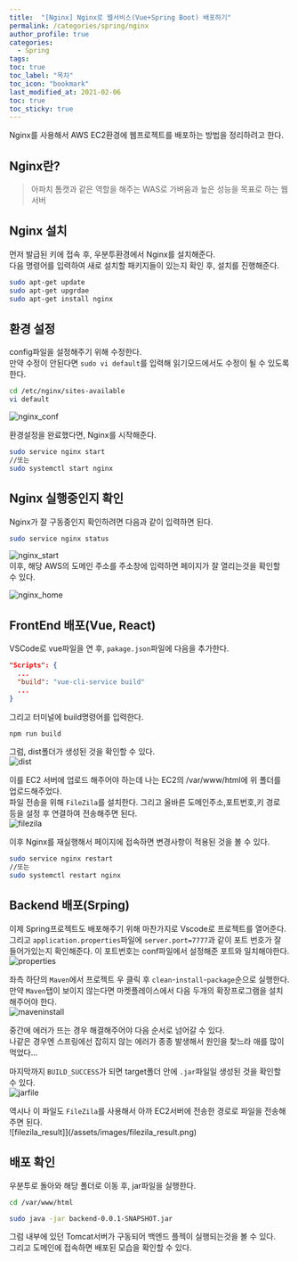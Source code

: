 ```yaml
---
title:  "[Nginx] Nginx로 웹서비스(Vue+Spring Boot) 배포하기"
permalink: /categories/spring/nginx
author_profile: true
categories:
  - Spring
tags:
toc: true
toc_label: "목차"
toc_icon: "bookmark"
last_modified_at: 2021-02-06
toc: true
toc_sticky: true
---
```


Nginx를 사용해서 AWS EC2환경에 웹프로젝트를 배포하는 방법을 정리하려고 한다.  

## Nginx란?
> 아파치 톰캣과 같은 역할을 해주는 WAS로 가벼움과 높은 성능을 목표로 하는 웹 서버  

## Nginx 설치
먼저 발급된 키에 접속 후, 우분투환경에서 Nginx를 설치해준다.  
다음 명령어를 입력하여 새로 설치할 패키지들이 있는지 확인 후, 설치를 진행해준다.  
```bash
sudo apt-get update
sudo apt-get upgrdae
sudo apt-get install nginx
```  

## 환경 설정  
config파일을 설정해주기 위해 수정한다.  
만약 수정이 안된다면 `sudo vi default`를 입력해 읽기모드에서도 수정이 될 수 있도록 한다.  
```bash
cd /etc/nginx/sites-available
vi default
```  

![nginx_conf](/assets/images/nginx_conf.png)    


환경설정을 완료했다면, Nginx를 시작해준다.  
```bash
sudo service nginx start
//또는
sudo systemctl start nginx
```  

## Nginx 실행중인지 확인  
Nginx가 잘 구동중인지 확인하려면 다음과 같이 입력하면 된다.  
```bash
sudo service nginx status
```

![nginx_start](/assets/images/nginx_start.png)     
이후, 해당 AWS의 도메인 주소를 주소창에 입력하면 페이지가 잘 열리는것을 확인할 수 있다.  

![nginx_home](/assets/images/nginx_home.png)  

## FrontEnd 배포(Vue, React)  
VSCode로 vue파일을 연 후, `pakage.json`파일에 다음을 추가한다.  
```json
"Scripts": {
  ...
  "build": "vue-cli-service build"
  ...
}
```  

그리고 터미널에 build명령어를 입력한다.  
```bash
npm run build
```  

그럼, dist폴더가 생성된 것을 확인할 수 있다.  
![dist](/assets/images/dist.png)     

이를 EC2 서버에 업로드 해주어야 하는데 나는 EC2의 /var/www/html에 위 폴더를 업로드해주었다.  
파일 전송을 위해 `FileZila`를 설치한다. 그리고 올바른 도메인주소,포트번호,키 경로 등을 설정 후 연결하여 전송해주면 된다.  
![filezila](/assets/images/filezila.png)       

이후 Nginx를 재실행해서 페이지에 접속하면 변경사항이 적용된 것을 볼 수 있다.  
```bash
sudo service nginx restart
//또는
sudo systemctl restart nginx
```  

## Backend 배포(Srping)  
이제 Spring프로젝트도 배포해주기 위해 마찬가지로 Vscode로 프로젝트를 열어준다.  
그리고 `application.properties`파일에 `server.port=7777`과 같이 포트 번호가 잘 들어가있는지 확인해준다. 
이 포트번호는 conf파일에서 설정해준 포트와 일치해야한다.   
![properties](/assets/images/properties.png)      

좌측 하단의 `Maven`에서 프로젝트 우 클릭 후 `clean`-`install`-`package`순으로 실행한다.  
만약 `Maven`탭이 보이지 않는다면 마켓플레이스에서 다음 두개의 확장프로그램을 설치해주어야 한다.  
![maveninstall](/assets/images/maveninstall.png)      

중간에 에러가 뜨는 경우 해결해주어야 다음 순서로 넘어갈 수 있다.  
나같은 경우엔 스프링에선 잡히지 않는 에러가 종종 발생해서 원인을 찾느라 애를 많이 먹었다...  

마지막까지 `BUILD_SUCCESS`가 되면 target폴더 안에 `.jar`파일일 생성된 것을 확인할 수 있다.  
![jarfile](/assets/images/jarfile.png)      

역시나 이 파일도 `FileZila`를 사용해서 아까 EC2서버에 전송한 경로로 파일을 전송해주면 된다.  
![filezila_result]](/assets/images/filezila_result.png)      


## 배포 확인    
우분투로 돌아와 해당 폴더로 이동 후, jar파일을 실행한다.   
```bash
cd /var/www/html  

sudo java -jar backend-0.0.1-SNAPSHOT.jar  
```  

그럼 내부에 있던 Tomcat서버가 구동되어 백엔드 플젝이 실행되는것을 볼 수 있다.  
그리고 도메인에 접속하면 배포된 모습을 확인할 수 있다.  






